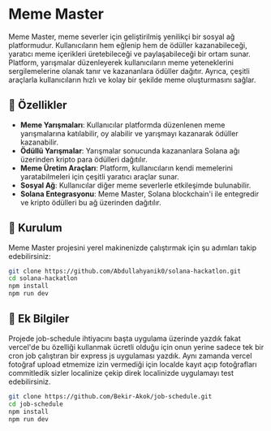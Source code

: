 # Meme Master

Meme Master, meme severler için geliştirilmiş yenilikçi bir sosyal ağ platformudur. Kullanıcıların hem eğlenip hem de ödüller kazanabileceği, yaratıcı meme içerikleri üretebileceği ve paylaşabileceği bir ortam sunar. Platform, yarışmalar düzenleyerek kullanıcıların meme yeteneklerini sergilemelerine olanak tanır ve kazananlara ödüller dağıtır. Ayrıca, çeşitli araçlarla kullanıcıların hızlı ve kolay bir şekilde meme oluşturmasını sağlar.

## 🎯 Özellikler

- **Meme Yarışmaları**: Kullanıcılar platformda düzenlenen meme yarışmalarına katılabilir, oy alabilir ve yarışmayı kazanarak ödüller kazanabilir.
- **Ödüllü Yarışmalar**: Yarışmalar sonucunda kazananlara Solana ağı üzerinden kripto para ödülleri dağıtılır.
- **Meme Üretim Araçları**: Platform, kullanıcıların kendi memelerini yaratabilmeleri için çeşitli yaratıcı araçlar sunar.
- **Sosyal Ağ**: Kullanıcılar diğer meme severlerle etkileşimde bulunabilir.
- **Solana Entegrasyonu**: Meme Master, Solana blockchain'i ile entegredir ve kripto ödülleri bu ağ üzerinden dağıtılır.

## 🚀 Kurulum

Meme Master projesini yerel makinenizde çalıştırmak için şu adımları takip edebilirsiniz:

```bash
git clone https://github.com/Abdullahyanik0/solana-hackatlon.git
cd solana-hackatlon
npm install
npm run dev
```

## 📖 Ek Bilgiler

Projede job-schedule ihtiyacını başta uygulama üzerinde yazdık fakat vercel'de bu özelliği kullanmak ücretli olduğu için onun yerine sadece tek bir cron job çalıştıran bir express js uygulaması yazdık.
Aynı zamanda vercel fotoğraf upload etmemize izin vermediği için localde kayıt açıp fotoğrafları commitledik sizler localinize çekip direk localinizde uygulamayı test edebilirsiniz.

```bash
git clone https://github.com/Bekir-Akok/job-schedule.git
cd job-schedule
npm install
npm run dev
```

